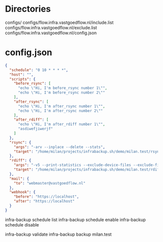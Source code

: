 # Directories

configs/
configs/flow.infra.vastgoedflow.nl/include.list
configs/flow.infra.vastgoedflow.nl/exclude.list
configs/flow.infra.vastgoedflow.nl/config.json

# config.json

```json
{
  "schedule": "0 10 * * * *",
  "host": "",
  "scripts": {
    "before_rsync": [
      "echo \"Hi, I'm before_rsync number 1\"",
      "echo \"Hi, I'm before_rsync number 2\""
    ],
    "after_rsync": [
      "echo \"Hi, I'm after_rsync number 1\"",
      "echo \"Hi, I'm after_rsync number 2\""
    ],
    "after_rdiff": [
      "echo \"Hi, I'm after_rdiff number 1\"",
      "asdiwefjiwerjf"
    ]
  },
  "rsync": {
    "args": "-arv --inplace --delete --stats",
    "target": "/home/milan/projects/infrabackup.sh/demo/milan.test/rsync/"
  },
  "rdiff": {
    "args": "-v5 --print-statistics --exclude-device-files --exclude-fifos --exclude-sockets --preserve-numerical-ids --exclude-other-filesystems",
    "target": "/home/milan/projects/infrabackup.sh/demo/milan.test/rdiff/"
  },
  "mail": {
    "to": "webmaster@vastgoedflow.nl"
  },
  "webhook": {
    "before": "https://localhost",
    "after": "https://localhost"
  }
}

```

infra-backup schedule list
infra-backup schedule enable
infra-backup schedule disable

infra-backup validate
infra-backup backup milan.test
